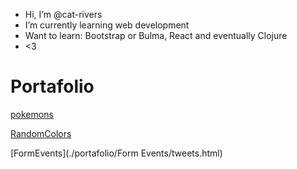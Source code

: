 - Hi, I’m @cat-rivers
- I’m currently learning web development
- Want to learn: Bootstrap or Bulma, React and
  eventually Clojure
- <3

# Portafolio

[pokemons](./portafolio/pokemon/index.html)

[RandomColors](./portafolio/random-color/index.html)

[FormEvents](./portafolio/Form Events/tweets.html)
